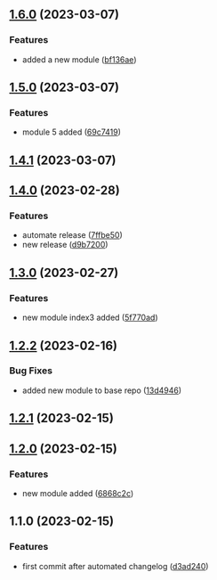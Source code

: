

## [1.6.0](https://github.com/rahulmodiphilips/automatedchangelog/compare/1.5.0...1.6.0) (2023-03-07)


### Features

* added a new module ([bf136ae](https://github.com/rahulmodiphilips/automatedchangelog/commit/bf136aecb1f4db11a22eb54928ac364bf129507d))

## [1.5.0](https://github.com/rahulmodiphilips/automatedchangelog/compare/1.4.1...1.5.0) (2023-03-07)


### Features

* module 5 added ([69c7419](https://github.com/rahulmodiphilips/automatedchangelog/commit/69c74199799054bf27bf8a87926668c7170f22bb))

## [1.4.1](https://github.com/rahulmodiphilips/automatedchangelog/compare/1.4.0...1.4.1) (2023-03-07)

## [1.4.0](https://github.com/rahulmodiphilips/automatedchangelog/compare/1.3.0...1.4.0) (2023-02-28)


### Features

* automate release ([7ffbe50](https://github.com/rahulmodiphilips/automatedchangelog/commit/7ffbe505ca7c3d7d1bff9e3b0ae3aa8d7aef845d))
* new release ([d9b7200](https://github.com/rahulmodiphilips/automatedchangelog/commit/d9b7200e419101e9da2e79a793f6b04f06cf28cb))

## [1.3.0](https://github.com/rahulmodiphilips/automatedchangelog/compare/1.2.2...1.3.0) (2023-02-27)


### Features

* new module index3 added ([5f770ad](https://github.com/rahulmodiphilips/automatedchangelog/commit/5f770ad9e53efe7c6ed810957875f3dd69bee659))

## [1.2.2](https://github.com/rahulmodiphilips/automatedchangelog/compare/1.2.1...1.2.2) (2023-02-16)


### Bug Fixes

* added new module to base repo ([13d4946](https://github.com/rahulmodiphilips/automatedchangelog/commit/13d49465c6bc559edf38f8ce34fa8cb47124e4f8))

## [1.2.1](https://github.com/rahulmodiphilips/automatedchangelog/compare/1.2.0...1.2.1) (2023-02-15)

## [1.2.0](https://github.com/rahulmodiphilips/automatedchangelog/compare/1.1.0...1.2.0) (2023-02-15)


### Features

* new module added ([6868c2c](https://github.com/rahulmodiphilips/automatedchangelog/commit/6868c2cf7e54605e1ea537cde22d06a7b1202c11))

## 1.1.0 (2023-02-15)


### Features

* first commit after automated changelog ([d3ad240](https://github.com/rahulmodiphilips/automatedchangelog/commit/d3ad240cd49c79493d7809d7e381c704876339cd))